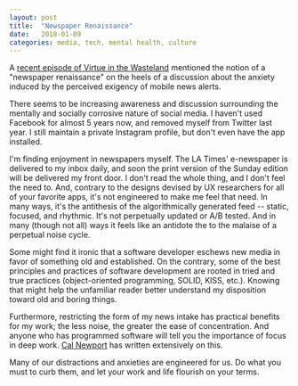 ```yaml
---
layout: post
title:  "Newspaper Renaissance"
date:   2018-01-09
categories: media, tech, mental health, culture
---
```


A [recent episode of Virtue in the Wasteland](http://www.virtueinthewasteland.com/episodes/2018/1/4/ep-266-the-yearbook-2017-in-review) mentioned the notion of a "newspaper renaissance" on the heels of a discussion about the anxiety induced by the perceived exigency of mobile news alerts.

There seems to be increasing awareness and discussion surrounding the mentally and socially corrosive nature of social media. I haven't used Facebook for almost 5 years now, and removed myself from Twitter last year. I still maintain a private Instagram profile, but don't even have the app installed.

I'm finding enjoyment in newspapers myself. The LA Times' e-newspaper is delivered to my inbox daily, and soon the print version of the Sunday edition will be delivered my front door. I don't read the whole thing, and I don't feel the need to. And, contrary to the designs devised by UX researchers for all of your favorite apps, it's not engineered to make me feel that need. In many ways, it's the antithesis of the algorithmically generated feed -- static, focused, and rhythmic. It's not perpetually updated or A/B tested. And in many (though not all) ways it feels like an antidote the to the malaise of a perpetual noise cycle.

Some might find it ironic that a software developer eschews new media in favor of something old and established. On the contrary, some of the best principles and practices of software development are rooted in tried and true practices (object-oriented programming, SOLID, KISS, etc.). Knowing that might help the unfamiliar reader better understand my disposition toward old and boring things.

Furthermore, restricting the form of my news intake has practical benefits for my work; the less noise, the greater the ease of concentration. And anyone who has programmed software will tell you the importance of focus in deep work. [Cal Newport](http://calnewport.com/) has written extensively on this.

Many of our distractions and anxieties are engineered for us. Do what you must to curb them, and let your work and life flourish on your terms.
